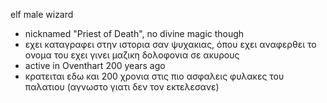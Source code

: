 elf male wizard
- nicknamed "Priest of Death", no divine magic though
- εχει καταγραφει στην ιστορια σαν ψυχακιας, όπου εχει αναφερθει το ονομα του εχει γινει μαζικη δολοφονια σε ακυρους
- active in Oventhart 200 years ago
- κρατειται εδω και 200 χρονια στις πιο ασφαλεις φυλακες του παλατιου (αγνωστο γιατι δεν τον εκτελεσανε)